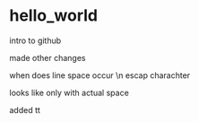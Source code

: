 # hello_world
intro to github

made other changes

when does line space occur \n
escap charachter 

looks like only with actual space 



added tt
